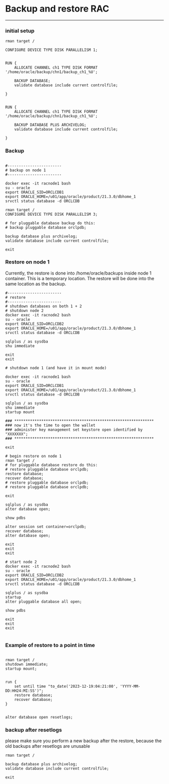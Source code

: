 # Backup and restore RAC
---

### initial setup
```
rman target /

CONFIGURE DEVICE TYPE DISK PARALLELISM 1;


RUN {
    ALLOCATE CHANNEL ch1 TYPE DISK FORMAT '/home/oracle/backup/chn1/backup_ch1_%U';

    BACKUP DATABASE;
    validate database include current controlfile;

}


RUN {
    ALLOCATE CHANNEL ch1 TYPE DISK FORMAT '/home/oracle/backup/chn1/backup_ch1_%U';

    BACKUP DATABASE PLUS ARCHIVELOG;
    validate database include current controlfile;

}

```

### Backup

```

#------------------------
# backup on node 1
#------------------------

docker exec -it racnode1 bash
su - oracle
export ORACLE_SID=ORCLCDB1
export ORACLE_HOME=/u01/app/oracle/product/21.3.0/dbhome_1
srvctl status database -d ORCLCDB

rman target /
CONFIGURE DEVICE TYPE DISK PARALLELISM 3;

# for pluggable database backup do this:
# backup pluggable database orclpdb;

backup database plus archivelog;
validate database include current controlfile;

exit

```

### Restore on node 1  

Currently, the restore is done into /home/oracle/backups inside node 1 container. This is a temporary location. The restore will be done into the same location as the backup.



```
#------------------------
# restore
#------------------------
# shutdown databases on both 1 + 2
# shutdown node 2
docker exec -it racnode2 bash
su - oracle
export ORACLE_SID=ORCLCDB2
export ORACLE_HOME=/u01/app/oracle/product/21.3.0/dbhome_1
srvctl status database -d ORCLCDB

sqlplus / as sysdba
shu immediate

exit
exit

# shutdown node 1 (and have it in mount mode)

docker exec -it racnode1 bash
su - oracle
export ORACLE_SID=ORCLCDB1
export ORACLE_HOME=/u01/app/oracle/product/21.3.0/dbhome_1
srvctl status database -d ORCLCDB

sqlplus / as sysdba
shu immediate
startup mount

### **************************************************************
### now it's the time to open the wallet 
### administer key management set keystore open identified by "XXXXXXX";
### **************************************************************

exit

# begin restore on node 1
rman target /
# for pluggable database restore do this:
# restore pluggable database orclpdb;
restore database;
recover database;
# restore pluggable database orclpdb;
# restore pluggable database orclpdb;

exit

sqlplus / as sysdba
alter database open;

show pdbs

alter session set container=orclpdb;
recover database;
alter database open;

exit
exit
exit

# start node 2 
docker exec -it racnode2 bash
su - oracle
export ORACLE_SID=ORCLCDB2
export ORACLE_HOME=/u01/app/oracle/product/21.3.0/dbhome_1
srvctl status database -d ORCLCDB

sqlplus / as sysdba
startup
alter pluggable database all open;

show pdbs

exit
exit
exit 


```

### Example of restore to a point in time

```

rman target /
shutdown immediate;
startup mount;


run {
    set until time "to_date('2023-12-19:04:21:00', 'YYYY-MM-DD:HH24:MI:SS')";
    restore database;
    recover database;
}


alter database open resetlogs;

```

### backup after resetlogs  
please make sure you perform a new backup after the restore, because the old backups after resetlogs are unusable

```
rman target /

backup database plus archivelog;
validate database include current controlfile;

exit

```